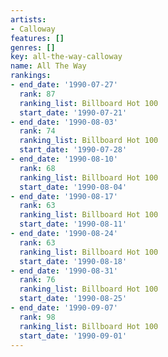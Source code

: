 ```yaml
---
artists:
- Calloway
features: []
genres: []
key: all-the-way-calloway
name: All The Way
rankings:
- end_date: '1990-07-27'
  rank: 87
  ranking_list: Billboard Hot 100
  start_date: '1990-07-21'
- end_date: '1990-08-03'
  rank: 74
  ranking_list: Billboard Hot 100
  start_date: '1990-07-28'
- end_date: '1990-08-10'
  rank: 68
  ranking_list: Billboard Hot 100
  start_date: '1990-08-04'
- end_date: '1990-08-17'
  rank: 63
  ranking_list: Billboard Hot 100
  start_date: '1990-08-11'
- end_date: '1990-08-24'
  rank: 63
  ranking_list: Billboard Hot 100
  start_date: '1990-08-18'
- end_date: '1990-08-31'
  rank: 76
  ranking_list: Billboard Hot 100
  start_date: '1990-08-25'
- end_date: '1990-09-07'
  rank: 98
  ranking_list: Billboard Hot 100
  start_date: '1990-09-01'
---
```


